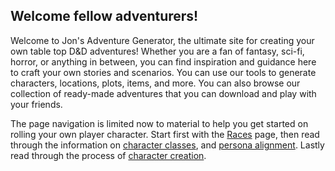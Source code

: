 ## Welcome fellow adventurers!

Welcome to Jon's Adventure Generator, the ultimate site for creating your own table top D&D adventures! Whether you are a fan of fantasy, sci-fi, horror, or anything in between, you can find inspiration and guidance here to craft your own stories and scenarios. You can use our tools to generate characters, locations, plots, items, and more. You can also browse our collection of ready-made adventures that you can download and play with your friends.  

The page navigation is limited now to material to help you get started on rolling your own player character. Start first with the [Races](https://jon-starnes.github.io/adnd-js/races.html) page, then read through the information on [character classes](https://jon-starnes.github.io/adnd-js/classes.html), and [persona alignment](https://jon-starnes.github.io/adnd-js/alignment.html). Lastly read through the process of [character creation](https://jon-starnes.github.io/adnd-js/character-creation.html).
